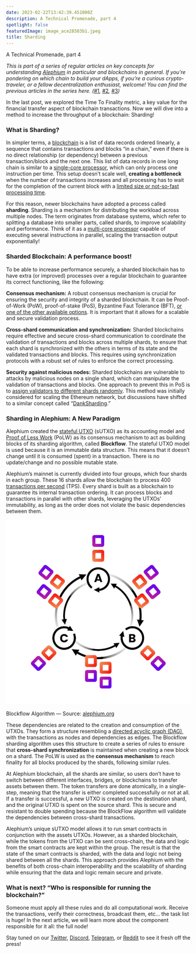 ```yaml
---
date: 2023-02-22T13:42:39.451000Z
description: A Technical Promenade, part 4
spotlight: false
featuredImage: image_ace28503b1.jpeg
title: Sharding
---
```

A Technical Promenade, part 4

_This is part of a series of regular articles on key concepts for understanding [Alephium](/) in particular and blockchains in general. If you’re pondering on which chain to build your dApps, if you’re a curious crypto-traveler, or a fellow decentralization enthusiast, welcome! You can find the previous articles in the series here. (_[#1](/news/post/block-time-and-block-size-16e37292444f)_,_ [#2](/news/post/transactions-per-second-tps-f13217a49e39)_,_ [#3](/news/post/time-to-finality-17d64eeffd25)_)_

In the last post, we explored the Time To Finality metric, a key value for the financial transfer aspect of blockchain transactions. Now we will dive into a method to increase the throughput of a blockchain: Sharding!

### What is Sharding?

In simpler terms, a [blockchain](https://www.synopsys.com/glossary/what-is-blockchain.html#:~:text=Definition,a%20timestamp%2C%20and%20transaction%20data.) is a list of data records ordered linearly, a sequence that contains transactions and blocks “in a chain,” even if there is no direct relationship (or dependency) between a previous transaction/block and the next one. This list of data records in one long chain is similar to a [single-core processor](https://en.wikipedia.org/wiki/Single-core#:~:text=A%20single%2Dcore%20processor%20is,than%20a%20multi%2Dcore%20system.), which can only process one instruction per time. This setup doesn’t scale well, **creating a bottleneck** when the number of transactions increases and all processing has to wait for the completion of the current block with a [limited size or not-so-fast processing time](/news/post/block-time-and-block-size-16e37292444f).

For this reason, newer blockchains have adopted a process called **sharding**. Sharding is a mechanism for distributing the workload across multiple nodes. The term originates from database systems, which refer to splitting a database into smaller parts, called shards, to improve scalability and performance. Think of it as a [multi-core processor](https://www.techtarget.com/searchdatacenter/definition/multi-core-processor) capable of executing several instructions in parallel, scaling the transaction output exponentially!

### Sharded Blockchain: A performance boost!

To be able to increase performance securely, a sharded blockchain has to have extra (or improved) processes over a regular blockchain to guarantee its correct functioning, like the following:

**Consensus mechanism:** A robust consensus mechanism is crucial for ensuring the security and integrity of a sharded blockchain. It can be Proof-of-Work (PoW), proof-of-stake (PoS), Byzantine Faut Tolerance (BFT), [or one of the other available options](https://www.developcoins.com/blockchain-consensus-algorithms). It is important that it allows for a scalable and secure validation process.

**Cross-shard communication and synchronization:** Sharded blockchains require effective and secure cross-shard communication to coordinate the validation of transactions and blocks across multiple shards, to ensure that each shard is synchronized with the others in terms of its state and the validated transactions and blocks. This requires using synchronization protocols with a robust set of rules to enforce the correct processing.

**Security against malicious nodes:** Sharded blockchains are vulnerable to attacks by malicious nodes on a single shard, which can manipulate the validation of transactions and blocks. One approach to prevent this in PoS is to [assign validators to different shards randomly](https://vitalik.ca/general/2021/04/07/sharding.html). This method was initially considered for scaling the Ethereum network, but discussions have shifted to a similar concept called “[DankSharding](https://www.rootstrap.com/blog/danksharding-what-is-it-and-how-does-it-work).”

### Sharding in Alephium: A New Paradigm

Alephium created the [stateful UTXO](/news/post/an-introduction-to-the-stateful-utxo-model-8de3b0f76749) (sUTXO) as its accounting model and [Proof of Less Work](/news/post/tech-talk-1-the-ultimate-guide-to-proof-of-less-work-the-universe-and-everything-ba70644ab301) (PoLW) as its consensus mechanism to act as building blocks of its sharding algorithm, called **Blockflow**. The stateful UTXO model is used because it is an immutable data structure. This means that it doesn’t change until it is consumed (spent) in a transaction. There is no update/change and no possible mutable state.

Alephium’s mainnet is currently divided into four groups, which four shards in each group. These 16 shards allow the blockchain to process 400 [transactions per second](/news/post/transactions-per-second-tps-f13217a49e39) (TPS). Every shard is built as a blockchain to guarantee its internal transaction ordering. It can process blocks and transactions in parallel with other shards, leveraging the UTXOs’ immutability, as long as the order does not violate the basic dependencies between them.

![](image_ace28503b1.jpeg)

Blockflow Algorithm — Source: [alephium.org](/)

These dependencies are related to the creation and consumption of the UTXOs. They form a structure resembling a [directed acyclic graph (DAG)](https://en.wikipedia.org/wiki/Directed_acyclic_graph), with the transactions as nodes and dependencies as edges. The Blockflow sharding algorithm uses this structure to create a series of rules to ensure that **cross-shard synchronization** is maintained when creating a new block on a shard. The PoLW is used as the **consensus mechanism** to reach finality for all blocks produced by the shards, following similar rules.

At Alephium blockchain, all the shards are similar, so users don’t have to switch between different interfaces, bridges, or blockchains to transfer assets between them. The token transfers are done atomically, in a single-step, meaning that the transfer is either completed successfully or not at all. If a transfer is successful, a new UTXO is created on the destination shard, and the original UTXO is spent on the source shard. This is secure and resistant to double spending because the BlockFlow algorithm will validate the dependencies between cross-shard transactions.

Alephium’s unique sUTXO model allows it to run smart contracts in conjunction with the assets UTXOs. However, as a sharded blockchain, while the tokens from the UTXO can be sent cross-chain, the data and logic from the smart contracts are kept within the group. The result is that the state of the smart contracts is sharded, with the data and logic not being shared between all the shards. This approach provides Alephium with the benefits of both cross-chain interoperability and the scalability of sharding while ensuring that the data and logic remain secure and private.

### What is next? “Who is responsible for running the blockchain?”

Someone must apply all these rules and do all computational work. Receive the transactions, verify their correctness, broadcast them, etc… the task list is huge! In the next article, we will learn more about the component responsible for it all: the full node!

Stay tuned on our [Twitter](https://twitter.com/alephium), [Discord](https://discord.gg/h7cXXy4FEY), [Telegram](https://t.me/Alephium_Announcement), or [Reddit](https://www.reddit.com/r/Alephium/) to see it fresh off the press!

